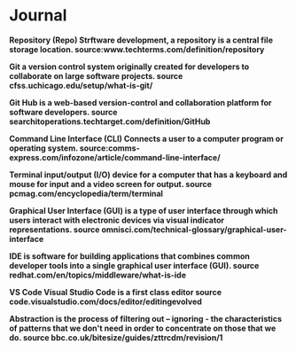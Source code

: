 # Journal
<strong>
Repository (Repo) Strftware development, a repository is a central file storage location. source:www.techterms.com/definition/repository

Git a version control system originally created for developers to collaborate on large software projects. source cfss.uchicago.edu/setup/what-is-git/

Git Hub is a web-based version-control and collaboration platform for software developers. source searchitoperations.techtarget.com/definition/GitHub

Command Line Interface (CLI) Connects a user to a computer program or operating system. source:comms-express.com/infozone/article/command-line-interface/

Terminal input/output (I/O) device for a computer that has a keyboard and mouse for input and a video screen for output. source pcmag.com/encyclopedia/term/terminal

Graphical User Interface (GUI)  is a type of user interface through which users interact with electronic devices via visual indicator representations. source omnisci.com/technical-glossary/graphical-user-interface

IDE is software for building applications that combines common developer tools into a single graphical user interface (GUI). source redhat.com/en/topics/middleware/what-is-ide

VS Code Visual Studio Code is a first class editor source code.visualstudio.com/docs/editor/editingevolved

Abstraction is the process of filtering out – ignoring - the characteristics of patterns that we don't need in order to concentrate on those that we do. source bbc.co.uk/bitesize/guides/zttrcdm/revision/1
